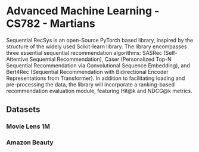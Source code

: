 ﻿# Advanced Machine Learning - CS782 - Martians

Sequential RecSys is an open-Source PyTorch based library, inspired by the structure of the widely used Scikit-learn library. The library encompasses three essential sequential recommendation algorithms: SASRec (Self-Attentive Sequential Recommendation), Caser (Personalized Top-N Sequential Recommendation via Convolutional Sequence Embedding), and Bert4Rec (Sequential Recommendation with Bidirectional Encoder Representations from Transformer). In addition to facilitating loading and pre-processing the data, the library will incorporate a ranking-based recommendation evaluation module, featuring Hit@k and NDCG@k metrics.

## Datasets

### Movie Lens 1M
### Amazon Beauty
